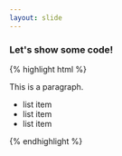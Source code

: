 ```yaml
---
layout: slide
---
```


### Let's show some code!

{% highlight html %}
<p>
  This is a paragraph.
</p>
<ul>
  <li>list item</li>
  <li>list item</li>
  <li>list item</li>
</ul>
{% endhighlight %}
